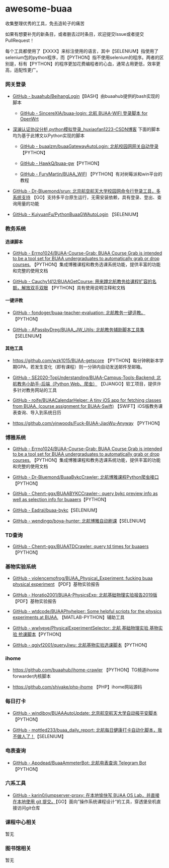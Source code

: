 # awesome-buaa

收集整理优秀的工具，免去造轮子的痛苦

如果有想要补充的新条目，或者删去过时条目，欢迎提交Issue或者提交PullRequest！

每个工具都使用了【XXXX】来标注使用的语言，其中【SELENIUM】指使用了selenium包的python程序，而【PYTHON】指不使用selenium的程序。两者的区别是，标有【PYTHON】的程序更加花费编程者的心血，通常占用更低，效率更高，适配性更广。

### 网关登录

- [GitHub - buaahub/BeihangLogin](https://github.com/buaahub/BeihangLogin)【BASH】由buaahub提供的bash实现的脚本
  
  - [GitHub - SincereXIA/buaa-login: 北航 BUAA-WIFI 登录脚本 for OpenWrt](https://github.com/SincereXIA/buaa-login)

- [深澜认证协议分析,python模拟登录_huxiaofan1223-CSDN博客](https://blog.csdn.net/qq_41797946/article/details/89417722) 下面的脚本均为基于此博文以Python实现的脚本
  
  - [GitHub - buaalzm/buaaGatewayAutoLogin: 北航校园网网关自动登录](https://github.com/buaalzm/buaaGatewayAutoLogin)【PYTHON】
  
  - [GitHub - HawkQ/buaa-gw](https://github.com/HawkQ/buaa-gw)【PYTHON】
  
  - [GitHub - FuryMartin/BUAA_WIFI](https://github.com/FuryMartin/BUAA_WIFI) 【PYTHON】有对树莓派和win平台的教程

- [GitHub - Dr-Bluemond/srun: 北京航空航天大学校园网命令行登录工具，多系统支持](https://github.com/Dr-Bluemond/srun) 【GO】支持多平台原生运行，无需安装依赖，具有登录、登出、查询用量的功能

- [GitHub - KuiyuanFu/PythonBuaaGWAutoLogin](https://github.com/KuiyuanFu/PythonBuaaGWAutoLogin) 【SELENIUM】

### 教务系统

#### 选课脚本

- [GitHub - Errno1024/BUAA-Course-Grab: BUAA Course Grab is intended to be a tool set for BUAA undergraduates to automatically grab or drop courses.](https://github.com/Errno1024/BUAA-Course-Grab) 【PYTHON】集成博雅课程和教务选课系统功能，提供丰富的功能和完整的使用文档

- [GitHub - Cauchy1412/BUAAGetCourse: 用来蹲北航教务给课程扩容的名额，解放双手双眼](https://github.com/Cauchy1412/BUAAGetCourse) 【PYTHON】具有使用说明注释和文档

#### 一键评教

- [GitHub - fondoger/buaa-teacher-evaluation: 北航教务一键评教。](https://github.com/fondoger/buaa-teacher-evaluation)【PYTHON】

- [GitHub - APassbyDreg/BUAA_JW_Utils: 北航教务辅助脚本工具集](https://github.com/APassbyDreg/BUAA_JW_Utils)【SELENIUM】

#### 其他工具

- https://github.com/wzk1015/BUAA-getscore 【PYTHON】每分钟刷新本学期GPA，若发生变化（即有课程）则一分钟内自动发送邮件至邮箱。

- [GitHub - SE2020-TopUnderstanding/BUAA-Campus-Tools-Backend: 北航教务小助手-后端（Python Web、爬虫）](https://github.com/SE2020-TopUnderstanding/BUAA-Campus-Tools-Backend) 【DJANGO】软工项目，提供许多针对教务网站的工具

- [GitHub - roife/BUAACalendarHelper: A tiny iOS app for fetching classes from BUAA. (course assignment for BUAA-Swift)](https://github.com/roife/BUAACalendarHelper) 【SWIFT】iOS版教务课表查询、导入到系统日历

- https://github.com/yinwoods/Fuck-BUAA-JiaoWu-Anyway 【PYTHON】

### 博雅系统

- [GitHub - Errno1024/BUAA-Course-Grab: BUAA Course Grab is intended to be a tool set for BUAA undergraduates to automatically grab or drop courses.](https://github.com/Errno1024/BUAA-Course-Grab) 【PYTHON】集成博雅课程和教务选课系统功能，提供丰富的功能和完整的使用文档

- [GitHub - Dr-Bluemond/BuaaBykcCrawler: 北航博雅课程Python爬虫接口](https://github.com/Dr-Bluemond/BuaaBykcCrawler)【PYTHON】

- [GitHub - Chenrt-ggx/BUAABYKCCrawler-: query bykc preview info as well as selection info for buaaers](https://github.com/Chenrt-ggx/BUAABYKCCrawler-)【PYTHON】

- [GitHub - Eadral/buaa-bykc](https://github.com/Eadral/buaa-bykc)【SELENIUM】

- [GitHub - wendingp/boya-hunter: 北航博雅自动刷课](https://github.com/wendingp/boya-hunter)【SELENIUM】

### TD查询

- [GitHub - Chenrt-ggx/BUAATDCrawler: query td times for buaaers](https://github.com/Chenrt-ggx/BUAATDCrawler)【PYTHON】

### 基物实验系统

- [GitHub - violencemofrog/BUAA_Physical_Experiment: fucking buaa physical experiment](https://github.com/violencemofrog/BUAA_Physical_Experiment) 【PDF】基物实验报告

- [GitHub - Horatio2001/BUAA-PhysicsExp: 北航基础物理实验报告2019版](https://github.com/Horatio2001/BUAA-PhysicsExp) 【PDF】基物实验报告

- [GitHub - wtdcode/BUAAPhyhelper: Some helpful scripts for the physics experiments at BUAA.](https://github.com/wtdcode/BUAAPhyhelper) 【MATLAB-PYTHON】辅助工具

- [GitHub - wwlyeye/PhysicalExperimentSelector: 北航 基础物理实验 基物实验 抢课脚本](https://github.com/wwlyeye/PhysicalExperimentSelector)【PYTHON】

- [GitHub - qgjyf2001/queryJiwu: 北航基物实验选课脚本](https://github.com/qgjyf2001/queryJiwu)【PYTHON】

### ihome

- https://github.com/buaahub/ihome-crawler 【PYTHON】TG频道ihome forwarder内核脚本

- https://github.com/shiyake/php-ihome  【PHP】ihome网站源码

### 每日打卡

- [GitHub - windiboy/BUAAAutoUpdate: 北京航空航天大学自动报平安脚本](https://github.com/windiboy/BUAAAutoUpdate)【PYTHON】

- [GitHub - mottled233/buaa_daily_report: 北航每日健康打卡自动化脚本，我不做人了！](https://github.com/mottled233/buaa_daily_report)【SELENIUM】

### 电表查询

- [GitHub - Apodead/BuaaAmmeterBot: 北航电表查询 Telegram Bot](https://github.com/Apodead/BuaaAmmeterBot)【PYTHON】

### 六系工具

- [GitHub - karin0/jumpserver-proxy: 在本地愉快写 BUAA OS Lab，并直接在本地使用 git 提交。](https://github.com/karin0/jumpserver-proxy)【GO】面向”操作系统课程设计“的工具，穿透堡垒机直接访问git仓库

### 课程中心相关

暂无

### 图书馆相关

暂无
